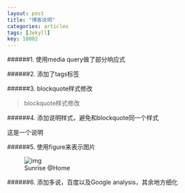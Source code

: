 ```yaml
---
layout: post
title: "博客说明"
categories: articles
tags: [Jekyll]
key: 10002
---
```


######1. 使用media query做了部分响应式

######2. 添加了tags标签

######3. blockquote样式修改

> blockquote样式修改

######4. 添加说明样式，避免和blockquote同一个样式

<div class="text-info">这是一个说明</div>

######5. 使用figure来表示图片

<figure>
    <img src="{{ site.img-url }}sunrise2.jpg" alt="img">
    <figcaption>Sunrise @Home</figcaption>
</figure>

######6. 添加多说，百度以及Google analysis，其余地方细化